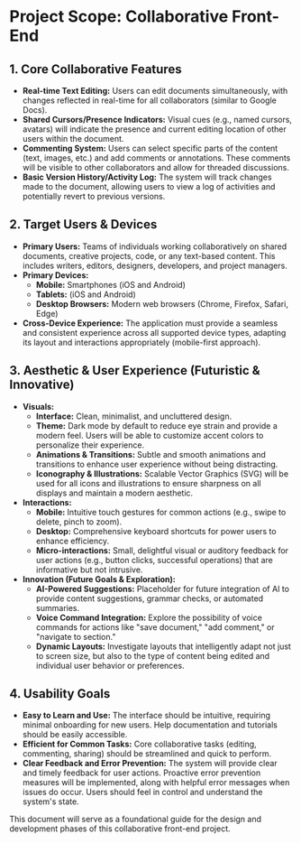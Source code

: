 # Project Scope: Collaborative Front-End

## 1. Core Collaborative Features

*   **Real-time Text Editing:** Users can edit documents simultaneously, with changes reflected in real-time for all collaborators (similar to Google Docs).
*   **Shared Cursors/Presence Indicators:** Visual cues (e.g., named cursors, avatars) will indicate the presence and current editing location of other users within the document.
*   **Commenting System:** Users can select specific parts of the content (text, images, etc.) and add comments or annotations. These comments will be visible to other collaborators and allow for threaded discussions.
*   **Basic Version History/Activity Log:** The system will track changes made to the document, allowing users to view a log of activities and potentially revert to previous versions.

## 2. Target Users & Devices

*   **Primary Users:** Teams of individuals working collaboratively on shared documents, creative projects, code, or any text-based content. This includes writers, editors, designers, developers, and project managers.
*   **Primary Devices:**
    *   **Mobile:** Smartphones (iOS and Android)
    *   **Tablets:** (iOS and Android)
    *   **Desktop Browsers:** Modern web browsers (Chrome, Firefox, Safari, Edge)
*   **Cross-Device Experience:** The application must provide a seamless and consistent experience across all supported device types, adapting its layout and interactions appropriately (mobile-first approach).

## 3. Aesthetic & User Experience (Futuristic & Innovative)

*   **Visuals:**
    *   **Interface:** Clean, minimalist, and uncluttered design.
    *   **Theme:** Dark mode by default to reduce eye strain and provide a modern feel. Users will be able to customize accent colors to personalize their experience.
    *   **Animations & Transitions:** Subtle and smooth animations and transitions to enhance user experience without being distracting.
    *   **Iconography & Illustrations:** Scalable Vector Graphics (SVG) will be used for all icons and illustrations to ensure sharpness on all displays and maintain a modern aesthetic.
*   **Interactions:**
    *   **Mobile:** Intuitive touch gestures for common actions (e.g., swipe to delete, pinch to zoom).
    *   **Desktop:** Comprehensive keyboard shortcuts for power users to enhance efficiency.
    *   **Micro-interactions:** Small, delightful visual or auditory feedback for user actions (e.g., button clicks, successful operations) that are informative but not intrusive.
*   **Innovation (Future Goals & Exploration):**
    *   **AI-Powered Suggestions:** Placeholder for future integration of AI to provide content suggestions, grammar checks, or automated summaries.
    *   **Voice Command Integration:** Explore the possibility of voice commands for actions like "save document," "add comment," or "navigate to section."
    *   **Dynamic Layouts:** Investigate layouts that intelligently adapt not just to screen size, but also to the type of content being edited and individual user behavior or preferences.

## 4. Usability Goals

*   **Easy to Learn and Use:** The interface should be intuitive, requiring minimal onboarding for new users. Help documentation and tutorials should be easily accessible.
*   **Efficient for Common Tasks:** Core collaborative tasks (editing, commenting, sharing) should be streamlined and quick to perform.
*   **Clear Feedback and Error Prevention:** The system will provide clear and timely feedback for user actions. Proactive error prevention measures will be implemented, along with helpful error messages when issues do occur. Users should feel in control and understand the system's state.

This document will serve as a foundational guide for the design and development phases of this collaborative front-end project.
